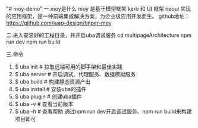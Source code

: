 "# moy-demo" 
一.moy是什么
moy 是基于模型框架 kero 和 UI 框架 neoui 实现的应用框架，是一种前端集成解决方案，为企业级应用开发而生。
github地址：https://github.com/iuap-design/tinper-moy

二.进入安装好的工程目录，并开启uba调试服务
 cd  multipageArchitecture
 npm run dev
 npm run build

三.命令
 1. $ uba init                   # 拉取远端可用的脚手架和最佳实践
 2. $ uba server                 # 开启调试、代理服务、数据模拟服务
 3. $ uba build                  # 构建静态资源产出
 4. $ uba install <plugin name>  # 安装uba的插件
 5. $ uba plugin                 # 创建uba插件
 6. $ uba -v                     # 查看当前版本
 7. $ uba -h                     # 查看帮助
 通过npm run dev开启调试服务、npm run build来构建项目即可
